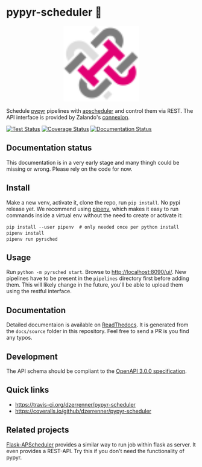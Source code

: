 # pypyr-scheduler 📓

<p align="center">
<img src="media/logo.svg" alt="pypyr-scheduler" style="width:200px;"/>
</p>

Schedule [pypyr](https://github.com/pypyr/pypyr-cli) pipelines with [apscheduler](https://github.com/agronholm/apscheduler) and control them via REST. The API interface is provided by Zalando's [connexion](https://connexion.readthedocs.io/en/latest/index.html).

[![Test Status](https://travis-ci.org/dzerrenner/pypyr-scheduler.svg?branch=master)](https://travis-ci.org/dzerrenner/pypyr-scheduler)
[![Coverage Status](https://coveralls.io/repos/github/dzerrenner/pypyr-scheduler/badge.svg?branch=master)](https://coveralls.io/github/dzerrenner/pypyr-scheduler?branch=master)
[![Documentation Status](https://readthedocs.org/projects/pypyr-scheduler/badge/?version=latest)](https://pypyr-scheduler.readthedocs.io/en/latest/?badge=latest)

## Documentation status

This documentation is in a very early stage and many thingh could be missing or wrong. Please rely on the code for now.

## Install

Make a new venv, activate it, clone the repo, run `pip install`. No pypi release yet.
We recommend using [pipenv](https://pipenv.kennethreitz.org), which makes it easy to run commands inside a virtual env without the need to create or activate it:

    pip install --user pipenv  # only needed once per python install
    pipenv install
    pipenv run pyrsched

## Usage

Run `python -m pyrsched start`.
Browse to [http://localhost:8090/ui/](http://localhost:8090/ui/). New pipelines have to be present in the `pipelines` directory first before adding them. This will likely change in the future, you'll be able to upload them using the restful interface.

## Documentation

Detailed documentaion is available on [ReadThedocs](https://pypyr-scheduler.readthedocs.io). It is generated from the `docs/source` folder in this repository. Feel free to send a PR is you find any typos.

## Development

The API schema should be compliant to the [OpenAPI 3.0.0 specification](https://swagger.io/docs/specification/).

## Quick links

- <https://travis-ci.org/dzerrenner/pypyr-scheduler>
- <https://coveralls.io/github/dzerrenner/pypyr-scheduler>

## Related projects

[Flask-APScheduler](https://github.com/viniciuschiele/flask-apscheduler) provides
a similar way to run job within flask as server. It even provides a REST-API. Try this
if you don't need the functionality of pypyr.